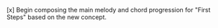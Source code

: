 [x] Begin composing the main melody and chord progression for "First Steps" based on the new concept.